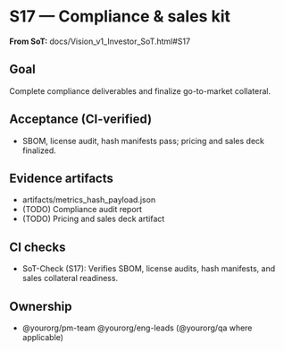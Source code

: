 # S17 — Compliance & sales kit

**From SoT:** docs/Vision_v1_Investor_SoT.html#S17

## Goal
Complete compliance deliverables and finalize go-to-market collateral.

## Acceptance (CI-verified)
- SBOM, license audit, hash manifests pass; pricing and sales deck finalized.

## Evidence artifacts
- artifacts/metrics_hash_payload.json
- (TODO) Compliance audit report
- (TODO) Pricing and sales deck artifact

## CI checks
- SoT-Check (S17): Verifies SBOM, license audits, hash manifests, and sales collateral readiness.

## Ownership
- @yourorg/pm-team @yourorg/eng-leads (@yourorg/qa where applicable)
